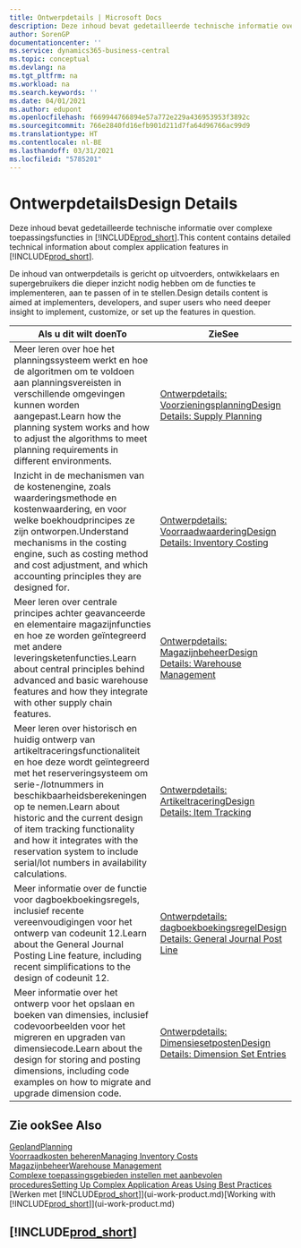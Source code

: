 ```yaml
---
title: Ontwerpdetails | Microsoft Docs
description: Deze inhoud bevat gedetailleerde technische informatie over complexe toepassingsfuncties in Business Central.
author: SorenGP
documentationcenter: ''
ms.service: dynamics365-business-central
ms.topic: conceptual
ms.devlang: na
ms.tgt_pltfrm: na
ms.workload: na
ms.search.keywords: ''
ms.date: 04/01/2021
ms.author: edupont
ms.openlocfilehash: f669944766894e57a772e229a436953953f3892c
ms.sourcegitcommit: 766e2840fd16efb901d211d7fa64d96766ac99d9
ms.translationtype: HT
ms.contentlocale: nl-BE
ms.lasthandoff: 03/31/2021
ms.locfileid: "5785201"
---
```

# <a name="design-details"></a><span data-ttu-id="a9585-103">Ontwerpdetails</span><span class="sxs-lookup"><span data-stu-id="a9585-103">Design Details</span></span>
<span data-ttu-id="a9585-104">Deze inhoud bevat gedetailleerde technische informatie over complexe toepassingsfuncties in [!INCLUDE[prod_short](includes/prod_short.md)].</span><span class="sxs-lookup"><span data-stu-id="a9585-104">This content contains detailed technical information about complex application features in [!INCLUDE[prod_short](includes/prod_short.md)].</span></span>  

 <span data-ttu-id="a9585-105">De inhoud van ontwerpdetails is gericht op uitvoerders, ontwikkelaars en supergebruikers die dieper inzicht nodig hebben om de functies te implementeren, aan te passen of in te stellen.</span><span class="sxs-lookup"><span data-stu-id="a9585-105">Design details content is aimed at implementers, developers, and super users who need deeper insight to implement, customize, or set up the features in question.</span></span>  

|<span data-ttu-id="a9585-106">**Als u dit wilt doen**</span><span class="sxs-lookup"><span data-stu-id="a9585-106">**To**</span></span>|<span data-ttu-id="a9585-107">**Zie**</span><span class="sxs-lookup"><span data-stu-id="a9585-107">**See**</span></span>|  
|------------|-------------|  
|<span data-ttu-id="a9585-108">Meer leren over hoe het planningssysteem werkt en hoe de algoritmen om te voldoen aan planningsvereisten in verschillende omgevingen kunnen worden aangepast.</span><span class="sxs-lookup"><span data-stu-id="a9585-108">Learn how the planning system works and how to adjust the algorithms to meet planning requirements in different environments.</span></span>|[<span data-ttu-id="a9585-109">Ontwerpdetails: Voorzieningsplanning</span><span class="sxs-lookup"><span data-stu-id="a9585-109">Design Details: Supply Planning</span></span>](design-details-supply-planning.md)|  
|<span data-ttu-id="a9585-110">Inzicht in de mechanismen van de kostenengine, zoals waarderingsmethode en kostenwaardering, en voor welke boekhoudprincipes ze zijn ontworpen.</span><span class="sxs-lookup"><span data-stu-id="a9585-110">Understand mechanisms in the costing engine, such as costing method and cost adjustment, and which accounting principles they are designed for.</span></span>|[<span data-ttu-id="a9585-111">Ontwerpdetails: Voorraadwaardering</span><span class="sxs-lookup"><span data-stu-id="a9585-111">Design Details: Inventory Costing</span></span>](design-details-inventory-costing.md)|  
|<span data-ttu-id="a9585-112">Meer leren over centrale principes achter geavanceerde en elementaire magazijnfuncties en hoe ze worden geïntegreerd met andere leveringsketenfuncties.</span><span class="sxs-lookup"><span data-stu-id="a9585-112">Learn about central principles behind advanced and basic warehouse features and how they integrate with other supply chain features.</span></span>|[<span data-ttu-id="a9585-113">Ontwerpdetails: Magazijnbeheer</span><span class="sxs-lookup"><span data-stu-id="a9585-113">Design Details: Warehouse Management</span></span>](design-details-warehouse-management.md)|  
|<span data-ttu-id="a9585-114">Meer leren over historisch en huidig ontwerp van artikeltraceringsfunctionaliteit en hoe deze wordt geïntegreerd met het reserveringsysteem om serie-/lotnummers in beschikbaarheidsberekeningen op te nemen.</span><span class="sxs-lookup"><span data-stu-id="a9585-114">Learn about historic and the current design of item tracking functionality and how it integrates with the reservation system to include serial/lot numbers in availability calculations.</span></span>|[<span data-ttu-id="a9585-115">Ontwerpdetails: Artikeltracering</span><span class="sxs-lookup"><span data-stu-id="a9585-115">Design Details: Item Tracking</span></span>](design-details-item-tracking.md)|  
|<span data-ttu-id="a9585-116">Meer informatie over de functie voor dagboekboekingsregels, inclusief recente vereenvoudigingen voor het ontwerp van codeunit 12.</span><span class="sxs-lookup"><span data-stu-id="a9585-116">Learn about the General Journal Posting Line feature, including recent simplifications to the design of codeunit 12.</span></span>|[<span data-ttu-id="a9585-117">Ontwerpdetails: dagboekboekingsregel</span><span class="sxs-lookup"><span data-stu-id="a9585-117">Design Details: General Journal Post Line</span></span>](design-details-general-journal-post-line.md)|
|<span data-ttu-id="a9585-118">Meer informatie over het ontwerp voor het opslaan en boeken van dimensies, inclusief codevoorbeelden voor het migreren en upgraden van dimensiecode.</span><span class="sxs-lookup"><span data-stu-id="a9585-118">Learn about the design for storing and posting dimensions, including code examples on how to migrate and upgrade dimension code.</span></span>|[<span data-ttu-id="a9585-119">Ontwerpdetails: Dimensiesetposten</span><span class="sxs-lookup"><span data-stu-id="a9585-119">Design Details: Dimension Set Entries</span></span>](design-details-dimension-set-entries-overview.md)|

## <a name="see-also"></a><span data-ttu-id="a9585-120">Zie ook</span><span class="sxs-lookup"><span data-stu-id="a9585-120">See Also</span></span>

[<span data-ttu-id="a9585-121">Gepland</span><span class="sxs-lookup"><span data-stu-id="a9585-121">Planning</span></span>](production-planning.md)  
[<span data-ttu-id="a9585-122">Voorraadkosten beheren</span><span class="sxs-lookup"><span data-stu-id="a9585-122">Managing Inventory Costs</span></span>](finance-manage-inventory-costs.md)  
[<span data-ttu-id="a9585-123">Magazijnbeheer</span><span class="sxs-lookup"><span data-stu-id="a9585-123">Warehouse Management</span></span>](warehouse-manage-warehouse.md)  
[<span data-ttu-id="a9585-124">Complexe toepassingsgebieden instellen met aanbevolen procedures</span><span class="sxs-lookup"><span data-stu-id="a9585-124">Setting Up Complex Application Areas Using Best Practices</span></span>](set-up-complex-application-areas-using-best-practices.md)  
<span data-ttu-id="a9585-125">[Werken met [!INCLUDE[prod_short](includes/prod_short.md)]](ui-work-product.md)</span><span class="sxs-lookup"><span data-stu-id="a9585-125">[Working with [!INCLUDE[prod_short](includes/prod_short.md)]](ui-work-product.md)</span></span>  

## [!INCLUDE[prod_short](includes/free_trial_md.md)]  
